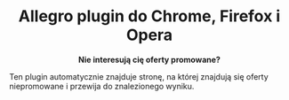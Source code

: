 <div align="center">
  <h1>
    Allegro plugin do Chrome, Firefox i Opera
  </h1>

  <p>
    <strong>Nie interesują cię oferty promowane?</strong>
  </p>
</div>

Ten plugin automatycznie znajduje stronę, na której znajdują się oferty niepromowane i przewija do znalezionego wyniku.
